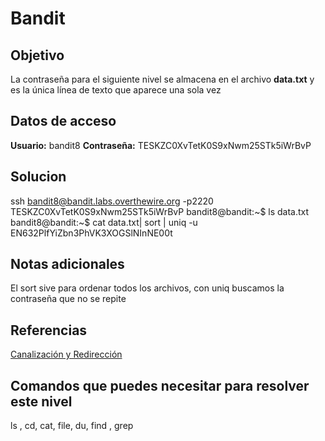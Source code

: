 # Bandit
## Objetivo
La contraseña para el siguiente nivel se almacena en el archivo **data.txt** y es la única línea de texto que aparece una sola vez

## Datos de acceso
**Usuario:** bandit8
**Contraseña:** TESKZC0XvTetK0S9xNwm25STk5iWrBvP

## Solucion
ssh bandit8@bandit.labs.overthewire.org -p2220
TESKZC0XvTetK0S9xNwm25STk5iWrBvP
bandit8@bandit:~$ ls
data.txt
bandit8@bandit:~$ cat data.txt| sort | uniq -u
EN632PlfYiZbn3PhVK3XOGSlNInNE00t

## Notas adicionales
El sort sive para ordenar todos los archivos, con uniq buscamos la contraseña que no se repite

## Referencias
[Canalización y Redirección](https://ryanstutorials.net/linuxtutorial/piping.php)

## Comandos que puedes necesitar para resolver este nivel
ls , cd, cat, file, du, find , grep
